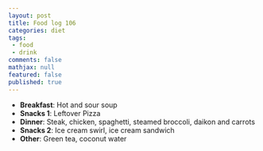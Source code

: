 ```yaml
---
layout: post
title: Food log 106
categories: diet
tags:
 - food
 - drink
comments: false
mathjax: null
featured: false
published: true
---
```


* **Breakfast**: Hot and sour soup
* **Snacks 1**: Leftover Pizza 
* **Dinner**: Steak, chicken, spaghetti, steamed broccoli, daikon and carrots
* **Snacks 2**: Ice cream swirl, ice cream sandwich
* **Other**: Green tea, coconut water

